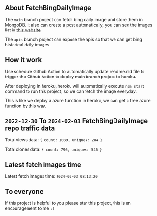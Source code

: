 ## About FetchBingDailyImage

The `main` branch project can fetch bing daily image and store them in MongoDB.
It also can create a post automatically, you can see the images list in [this website](https://oursalbum.netlify.app)

The `apis` branch project can expose the apis so that we can get bing historical daily images.

## How it work

Use schedule Github Action to automatically update readme.md file to trigger the Github Action to deploy main branch project to heroku.

After deploying in heroku, heroku will automatically execute `npm start` command to run this project, so we can fetch the image everyday.

This is like we deploy a azure function in heroku, we can get a free azure function by this way.

## `2022-12-30` To `2024-02-03` FetchBingDailyImage repo traffic data

Total views data: `{ count: 1089, uniques: 284 }`

Total clones data: `{ count: 796, uniques: 546 }`

## Latest fetch images time

Latest fetch images time: `2024-02-03 08:13:20`

## To everyone

If this project is helpful to you please star this project, this is an encouragement to me `:)`



